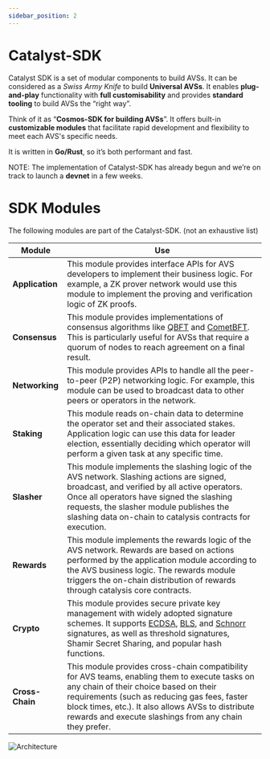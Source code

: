 ```yaml
---
sidebar_position: 2
---
```


# Catalyst-SDK

Catalyst SDK is a set of modular components to build AVSs. It can be considered as a _Swiss Army Knife_ to build **Universal AVSs**. It enables **plug-and-play** functionality with **full customisability** and provides **standard tooling** to build AVSs the “right way”.

Think of it as “**Cosmos-SDK for building AVSs**”. It offers built-in **customizable modules** that facilitate rapid development and flexibility to meet each AVS's specific needs.

It is written in **Go/Rust**, so it’s both performant and fast.

NOTE: The implementation of Catalyst-SDK has already begun and we’re on track to launch a **devnet** in a few weeks.

# SDK Modules

The following modules are part of the Catalyst-SDK. (not an exhaustive list)

| **Module**      | **Use**                                                                                                                                                                                                                                                                                                                                                                                                                         |
| --------------- | ------------------------------------------------------------------------------------------------------------------------------------------------------------------------------------------------------------------------------------------------------------------------------------------------------------------------------------------------------------------------------------------------------------------------------- |
| **Application** | This module provides interface APIs for AVS developers to implement their business logic. For example, a ZK prover network would use this module to implement the proving and verification logic of ZK proofs.                                                                                                                                                                                                                  |
| **Consensus**   | This module provides implementations of consensus algorithms like [QBFT](https://docs.goquorum.consensys.io/configure-and-manage/configure/consensus-protocols/qbft) and [CometBFT](https://docs.cometbft.com/v0.37/introduction/what-is-cometbft). This is particularly useful for AVSs that require a quorum of nodes to reach agreement on a final result.                                                                   |
| **Networking**  | This module provides APIs to handle all the peer-to-peer (P2P) networking logic. For example, this module can be used to broadcast data to other peers or operators in the network.                                                                                                                                                                                                                                             |
| **Staking**     | This module reads on-chain data to determine the operator set and their associated stakes. Application logic can use this data for leader election, essentially deciding which operator will perform a given task at any specific time.                                                                                                                                                                                         |
| **Slasher**     | This module implements the slashing logic of the AVS network. Slashing actions are signed, broadcast, and verified by all active operators. Once all operators have signed the slashing requests, the slasher module publishes the slashing data on-chain to catalysis contracts for execution.                                                                                                                                 |
| **Rewards**     | This module implements the rewards logic of the AVS network. Rewards are based on actions performed by the application module according to the AVS business logic. The rewards module triggers the on-chain distribution of rewards through catalysis core contracts.                                                                                                                                                           |
| **Crypto**      | This module provides secure private key management with widely adopted signature schemes. It supports [ECDSA](https://en.wikipedia.org/wiki/Elliptic_Curve_Digital_Signature_Algorithm), [BLS](https://eth2book.info/capella/part2/building_blocks/signatures/), and [Schnorr](https://en.wikipedia.org/wiki/Schnorr_signature) signatures, as well as threshold signatures, Shamir Secret Sharing, and popular hash functions. |
| **Cross-Chain** | This module provides cross-chain compatibility for AVS teams, enabling them to execute tasks on any chain of their choice based on their requirements (such as reducing gas fees, faster block times, etc.). It also allows AVSs to distribute rewards and execute slashings from any chain they prefer.                                                                                                                        |

![Architecture](./img/arch.png)
